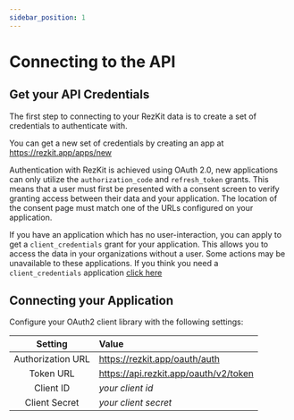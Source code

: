```yaml
---
sidebar_position: 1
---
```


# Connecting to the API

## Get your API Credentials

The first step to connecting to your RezKit data is to create a set
of credentials to authenticate with.

You can get a new set of credentials by creating an app at https://rezkit.app/apps/new

Authentication with RezKit is achieved using OAuth 2.0,
new applications can only utilize the `authorization_code` and `refresh_token` grants.
This means that a user must first be presented with a consent screen to verify granting access between
their data and your application. The location of the consent page must match
one of the URLs configured on your application.

If you have an application which has no user-interaction, you can apply to get a `client_credentials` grant
for your application. This allows you to access the data in your organizations without a user. 
Some actions may be unavailable to these applications.
If you think you need a `client_credentials` application [click here][client_credentials_application]

## Connecting your Application
Configure your OAuth2 client library with the following settings:

|      Setting      | Value                                 |
|:-----------------:|:--------------------------------------|
| Authorization URL | https://rezkit.app/oauth/auth         |
|     Token URL     | https://api.rezkit.app/oauth/v2/token |
|     Client ID     | _your client id_                      |
|   Client Secret   | _your client secret_                  |


[client_credentials_application]: #
